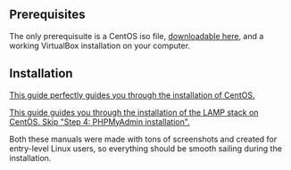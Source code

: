 ## Prerequisites
The only prerequisuite is a CentOS iso file, [downloadable here](https://www.centos.org/download/), and a working VirtualBox installation on your computer.

## Installation

[This guide perfectly guides you through the installation of CentOS.](https://www.tecmint.com/centos-7-installation/)

[This guide guides you through the installation of the LAMP stack on CentOS. Skip "Step 4: PHPMyAdmin installation".](https://www.tecmint.com/install-lamp-in-centos-7/)

Both these manuals were made with tons of screenshots and created for entry-level Linux users, so everything should be smooth sailing during the installation.